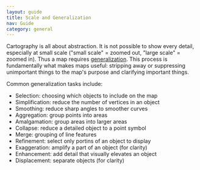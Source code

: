 ```yaml
---
layout: guide
title: Scale and Generalization
nav: Guide
category: general
---
```


Cartography is all about abstraction. It is not possible to show every detail, especially at small scale ("small scale" = zoomed out, "large scale" = zoomed in). Thus a map requires [generalization](http://www.gitta.info/Generalisati/en/html/index.html). This process is fundamentally what makes maps useful: stripping away or suppressing unimportant things to the map's purpose and clarifying important things.


Common generalization tasks include:

- Selection: choosing which objects to include on the map
- Simplification: reduce the number of vertices in an object
- Smoothing: reduce sharp angles to smoother curves
- Aggregation: group points into areas
- Amalgamation: group areas into larger areas
- Collapse: reduce a detailed object to a point symbol
- Merge: grouping of line features
- Refinement: select only portins of an object to display
- Exaggeration: amplify a part of an object (for clarity)
- Enhancement: add detail that visually elevates an object
- Displacement: separate objects (for clarity)
